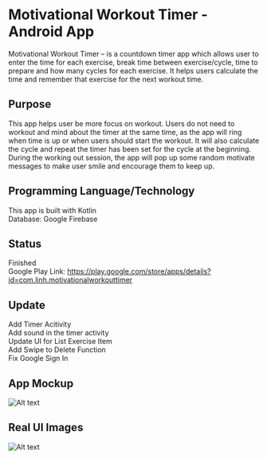 # Motivational Workout Timer - Android App
Motivational Workout Timer – is a countdown timer app which allows user to enter the time for each exercise, break time between exercise/cycle, time to prepare and how many cycles for each exercise. It helps users calculate the time and remember that exercise for the next workout time.

## Purpose
This app helps user be more focus on workout. Users do not need to workout and mind about the timer at the same time, as the app will ring when time is up or when users should start the workout. It will also calculate the cycle and repeat the timer has been set for the cycle at the beginning. During the working out session, the app will pop up some random motivate messages to make user smile and encourage them to keep up.

## Programming Language/Technology
This app is built with Kotlin <br/>
Database: Google Firebase

## Status
Finished<br/>
Google Play Link: https://play.google.com/store/apps/details?id=com.linh.motivationalworkouttimer

## Update
Add Timer Acitivity  <br/>
Add sound in the timer activity <br/>
Update UI for List Exercise Item <br/>
Add Swipe to Delete Function <br/>
Fix Google Sign In

## App Mockup
![Alt text](https://i.imgur.com/wmXvx2t.png "Optional title")

## Real UI Images
![Alt text](https://i.imgur.com/eGNSdfy.png "Optional title")



